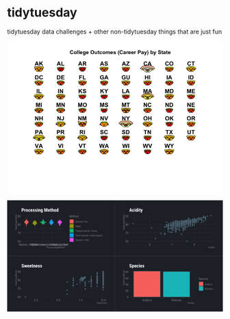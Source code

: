 # tidytuesday

tidytuesday data challenges + other non-tidytuesday things that are just fun

![Week11](/week11/CollegeOutcomes.png?raw=true "Week11")

![Week28](/week28/coffee.png?raw=true "Optional Title")
